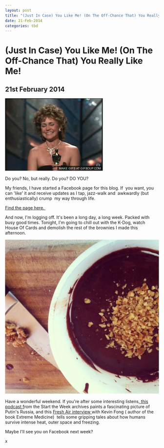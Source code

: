 ```yaml
---
layout: post
title: "(Just In Case) You Like Me! (On The Off-Chance That) You Really Like Me!"
date: 21-Feb-2014
categories: tbd
---
```


# (Just In Case) You Like Me! (On The Off-Chance That) You Really Like Me!

## 21st February 2014

<img class="photo-horiz" src="/images/2014/02/you-like-me-o.gif" />

Do you? No,   but really. Do you? DO YOU?

My friends,   I have started a Facebook page for this blog. If  you want,   you can 'like' it and receive updates as I tap, jazz-walk and  awkwardly (but enthusiastically) crump  my way through life.

<a href="https://www.facebook.com/mogantosh">Find the page here. </a>

And now, I'm logging off. It's been a long day, a long week. Packed with busy good times. Tonight, I'm going to chill out with the K-Dog, watch House Of Cards and demolish the rest of the brownies I made this afternoon.

<img class="photo-horiz" src="/images/2014/02/IMG_1616-1024x1024.jpg" />

Have a wonderful weekend. If you're after some interesting listens,<a href="http://www.bbc.co.uk/programmes/b02m2g5c"> this podcast f</a>rom the Start the Week archives paints a fascinating picture of Putin's Russia, and this <a href="http://www.npr.org/2014/02/15/276471828/fresh-air-weekend-extreme-medicine-lake-street-dive-when-we-get-home">Fresh Air interview </a>with Kevin Fong ( author of the book Extreme Medicine)  tells some gripping tales about how humans survive intense heat, outer space and freezing.

Maybe I'll see you on Facebook next week?

x
